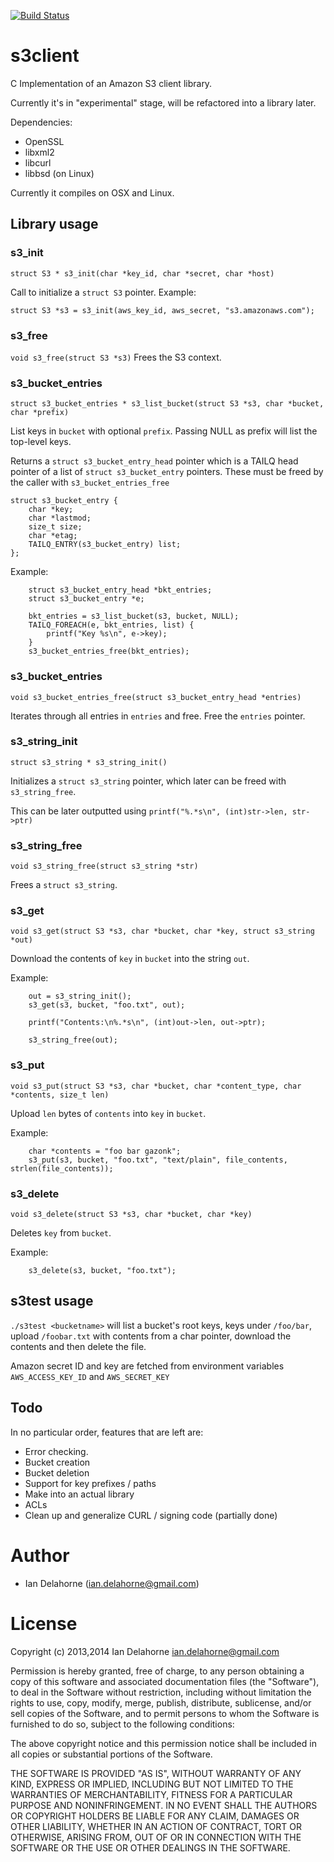 [![Build Status](https://travis-ci.org/lflux/s3client.svg?branch=master)](https://travis-ci.org/lflux/s3client)

s3client
========

C Implementation of an Amazon S3 client library. 

Currently it's in "experimental" stage, will be refactored into a
library later.

Dependencies:
* OpenSSL
* libxml2 
* libcurl
* libbsd (on Linux)
 
Currently it compiles on OSX and Linux.


Library usage
------------
### s3_init

`struct S3 * s3_init(char *key_id, char *secret, char *host)`

Call to initialize a `struct S3` pointer.
  Example:
```
struct S3 *s3 = s3_init(aws_key_id, aws_secret, "s3.amazonaws.com");
```

### s3_free

`void s3_free(struct S3 *s3)`
Frees the S3 context.

### s3_bucket_entries

`struct s3_bucket_entries * s3_list_bucket(struct S3 *s3, char *bucket, char *prefix)`

List keys in `bucket` with optional `prefix`. Passing NULL as prefix
will list the top-level keys.

Returns a `struct s3_bucket_entry_head` pointer which is a TAILQ head
pointer of a list of `struct s3_bucket_entry` pointers. These must be
freed by the caller with `s3_bucket_entries_free`

```
struct s3_bucket_entry {
	char *key;
	char *lastmod;
	size_t size;
	char *etag;
	TAILQ_ENTRY(s3_bucket_entry) list;
};
```

Example:
```
	struct s3_bucket_entry_head *bkt_entries;
	struct s3_bucket_entry *e;

	bkt_entries = s3_list_bucket(s3, bucket, NULL);
	TAILQ_FOREACH(e, bkt_entries, list) {
		printf("Key %s\n", e->key);
	}
	s3_bucket_entries_free(bkt_entries);
```

### s3_bucket_entries

`void s3_bucket_entries_free(struct s3_bucket_entry_head *entries)`

Iterates through all entries in `entries` and free. Free the `entries` pointer.

### s3_string_init

`struct s3_string * s3_string_init()`

Initializes a `struct s3_string` pointer, which later can be freed
with `s3_string_free`.

This can be later outputted using `printf("%.*s\n", (int)str->len, str->ptr)`

### s3_string_free

`void s3_string_free(struct s3_string *str)`

Frees a `struct s3_string`.

### s3_get

`void s3_get(struct S3 *s3, char *bucket, char *key, struct s3_string *out)`

Download the contents of `key` in `bucket` into the string `out`.

Example:

```
	out = s3_string_init();
	s3_get(s3, bucket, "foo.txt", out);

	printf("Contents:\n%.*s\n", (int)out->len, out->ptr);

	s3_string_free(out);
```

### s3_put

`void s3_put(struct S3 *s3, char *bucket, char *content_type, char *contents, size_t len)`

Upload `len` bytes of `contents` into `key` in `bucket`.

Example:

```
	char *contents = "foo bar gazonk";
	s3_put(s3, bucket, "foo.txt", "text/plain", file_contents, strlen(file_contents));
```

### s3_delete

`void s3_delete(struct S3 *s3, char *bucket, char *key)`

Deletes `key` from `bucket`.

Example:

```
	s3_delete(s3, bucket, "foo.txt");
```

s3test usage
-----------
`./s3test <bucketname>` will list a bucket's root keys, keys under `/foo/bar`,
upload `/foobar.txt` with contents from a char pointer, download the contents
and then delete the file.

Amazon secret ID and key are fetched from environment variables
`AWS_ACCESS_KEY_ID` and `AWS_SECRET_KEY`

Todo
----
In no particular order, features that are left are:

- Error checking.
- Bucket creation
- Bucket deletion
- Support for key prefixes / paths
- Make into an actual library
- ACLs
- Clean up and generalize CURL / signing code (partially done)


Author
======

- Ian Delahorne (<ian.delahorne@gmail.com>)

License
=======

Copyright (c) 2013,2014 Ian Delahorne <ian.delahorne@gmail.com>

Permission is hereby granted, free of charge, to any person
obtaining a copy of this software and associated documentation files
(the "Software"), to deal in the Software without restriction,
including without limitation the rights to use, copy, modify, merge,
publish, distribute, sublicense, and/or sell copies of the Software,
and to permit persons to whom the Software is furnished to do so,
subject to the following conditions:

The above copyright notice and this permission notice shall be
included in all copies or substantial portions of the Software.

THE SOFTWARE IS PROVIDED "AS IS", WITHOUT WARRANTY OF ANY KIND,
EXPRESS OR IMPLIED, INCLUDING BUT NOT LIMITED TO THE WARRANTIES OF
MERCHANTABILITY, FITNESS FOR A PARTICULAR PURPOSE AND
NONINFRINGEMENT. IN NO EVENT SHALL THE AUTHORS OR COPYRIGHT HOLDERS
BE LIABLE FOR ANY CLAIM, DAMAGES OR OTHER LIABILITY, WHETHER IN AN
ACTION OF CONTRACT, TORT OR OTHERWISE, ARISING FROM, OUT OF OR IN
CONNECTION WITH THE SOFTWARE OR THE USE OR OTHER DEALINGS IN THE
SOFTWARE.  
